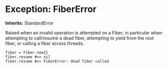 # Exception: FiberError
**Inherits:** StandardError
    

Raised when an invalid operation is attempted on a Fiber, in particular when
attempting to call/resume a dead fiber, attempting to yield from the root
fiber, or calling a fiber across threads.

    fiber = Fiber.new{}
    fiber.resume #=> nil
    fiber.resume #=> FiberError: dead fiber called



